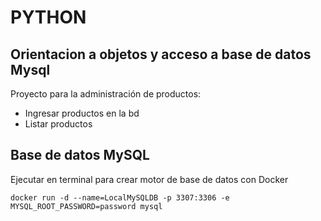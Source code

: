 # PYTHON

## Orientacion a objetos y acceso a base de datos Mysql

Proyecto para la administración de productos:

* Ingresar productos en la bd
* Listar productos

## Base de datos MySQL

Ejecutar en terminal para crear motor de base de datos con Docker

```
docker run -d --name=LocalMySQLDB -p 3307:3306 -e MYSQL_ROOT_PASSWORD=password mysql
```